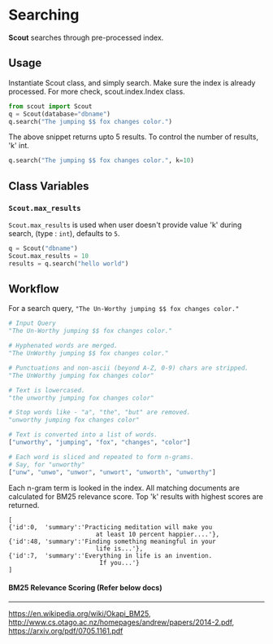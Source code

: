 # Searching

**Scout** searches through pre-processed index.

## Usage

Instantiate Scout class, and simply search. Make sure the index is already processed. For more check, scout.index.Index class.

```python
from scout import Scout
q = Scout(database="dbname")
q.search("The jumping $$ fox changes color.")
```
The above snippet returns upto 5 results. To control
the number of results, 'k' int.
```python
q.search("The jumping $$ fox changes color.", k=10)
```

## Class Variables
### `Scout.max_results`
`Scout.max_results` is used when user doesn't provide value 'k' during search, (type : `int`), defaults to `5`.

```python
q = Scout("dbname")
Scout.max_results = 10
results = q.search("hello world")
```

## Workflow

For a search query, `"The Un-Worthy jumping $$ fox changes color."`

```python
# Input Query
"The Un-Worthy jumping $$ fox changes color."

# Hyphenated words are merged.
"The UnWorthy jumping $$ fox changes color."

# Punctuations and non-ascii (beyond A-Z, 0-9) chars are stripped.
"The UnWorthy jumping fox changes color"

# Text is lowercased.
"the unworthy jumping fox changes color"

# Stop words like - "a", "the", "but" are removed.
"unworthy jumping fox changes color"

# Text is converted into a list of words.
["unworthy", "jumping", "fox", "changes", "color"]

# Each word is sliced and repeated to form n-grams.
# Say, for "unworthy"
["unw", "unwo", "unwor", "unwort", "unworth", "unworthy"]
```
Each n-gram term is looked in the index. All matching documents are
calculated for BM25 relevance score. Top 'k' results with highest
scores are returned.

```
[
{​'id​':​0​,  'summary​':'Practicing meditation will make you
                        ​at​ least ​10​ percent happier....'},
{'id​':​48, ​'summary​':'Finding something meaningful ​in​ your
                        life ​is​...'​​},
{​​'id​':​7​,  'summary​':'Everything ​in life ​is​ an invention.
         ​                If​ you...'}
]
```

#### BM25 Relevance Scoring (Refer below docs)
---
https://en.wikipedia.org/wiki/Okapi_BM25,
http://www.cs.otago.ac.nz/homepages/andrew/papers/2014-2.pdf,
https://arxiv.org/pdf/0705.1161.pdf
